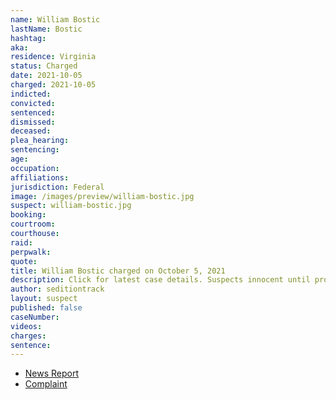 ```yaml
---
name: William Bostic
lastName: Bostic
hashtag:
aka:
residence: Virginia
status: Charged
date: 2021-10-05
charged: 2021-10-05
indicted:
convicted:
sentenced:
dismissed:
deceased:
plea_hearing:
sentencing:
age:
occupation:
affiliations:
jurisdiction: Federal
image: /images/preview/william-bostic.jpg
suspect: william-bostic.jpg
booking:
courtroom:
courthouse:
raid:
perpwalk:
quote:
title: William Bostic charged on October 5, 2021
description: Click for latest case details. Suspects innocent until proven guilty.
author: seditiontrack
layout: suspect
published: false
caseNumber:
videos:
charges:
sentence:
---
```


- [News Report]()
- [Complaint](https://extremism.gwu.edu/sites/g/files/zaxdzs2191/f/Meghan%20Rutledge%20and%20William%20Bostic%20Jr%20Criminal%20Complaint.pdf)
